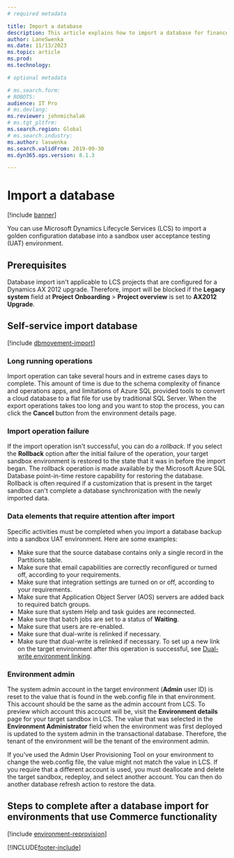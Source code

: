 ```yaml
---
# required metadata

title: Import a database
description: This article explains how to import a database for finance and operations apps.
author: LaneSwenka
ms.date: 11/13/2023
ms.topic: article
ms.prod: 
ms.technology: 

# optional metadata

# ms.search.form: 
# ROBOTS: 
audience: IT Pro
# ms.devlang: 
ms.reviewer: johnmichalak
# ms.tgt_pltfrm: 
ms.search.region: Global
# ms.search.industry: 
ms.author: laswenka
ms.search.validFrom: 2019-09-30
ms.dyn365.ops.version: 8.1.3

---
```


# Import a database

[!include [banner](../includes/banner.md)]

You can use Microsoft Dynamics Lifecycle Services (LCS) to import a golden configuration database into a sandbox user acceptance testing (UAT) environment.

## Prerequisites

Database import isn't applicable to LCS projects that are configured for a Dynamics AX 2012 upgrade. Therefore, import will be blocked if the **Legacy system** field at **Project Onboarding** \> **Project overview** is set to **AX2012 Upgrade**.

## Self-service import database

[!include [dbmovement-import](../includes/dbmovement-import.md)]

### Long running operations
Import operation can take several hours and in extreme cases days to complete. This amount of time is due to the schema complexity of finance and operations apps, and limitations of Azure SQL provided tools to convert a cloud database to a flat file for use by traditional SQL Server.  When the export operations takes too long and you want to stop the process, you can click the **Cancel** button from the environment details page.

### Import operation failure

If the import operation isn't successful, you can do a *rollback*. If you select the **Rollback** option after the initial failure of the operation, your target sandbox environment is restored to the state that it was in before the import began. The rollback operation is made available by the Microsoft Azure SQL Database point-in-time restore capability for restoring the database. Rollback is often required if a customization that is present in the target sandbox can't complete a database synchronization with the newly imported data.

### Data elements that require attention after import

Specific activities must be completed when you import a database backup into a sandbox UAT environment. Here are some examples:

* Make sure that the source database contains only a single record in the Partitions table.
* Make sure that email capabilities are correctly reconfigured or turned off, according to your requirements.
* Make sure that integration settings are turned on or off, according to your requirements.
* Make sure that Application Object Server (AOS) servers are added back to required batch groups.
* Make sure that system Help and task guides are reconnected.
* Make sure that batch jobs are set to a status of **Waiting**.
* Make sure that users are re-enabled.
* Make sure that dual-write is relinked if necessary.
* Make sure that dual-write is relinked if necessary.  To set up a new link on the target environment after this operation is successful, see [Dual-write environment linking](../data-entities/dual-write/link-your-environment.md).

### Environment admin

The system admin account in the target environment (**Admin** user ID) is reset to the value that is found in the web.config file in that environment. This account should be the same as the admin account from LCS. To preview which account this account will be, visit the **Environment details** page for your target sandbox in LCS. The value that was selected in the **Environment Administrator** field when the environment was first deployed is updated to the system admin in the transactional database. Therefore, the tenant of the environment will be the tenant of the environment admin.

If you've used the Admin User Provisioning Tool on your environment to change the web.config file, the value might not match the value in LCS. If you require that a different account is used, you must deallocate and delete the target sandbox, redeploy, and select another account. You can then do another database refresh action to restore the data.

## Steps to complete after a database import for environments that use Commerce functionality

[!include [environment-reprovision](../includes/environment-reprovision.md)]


[!INCLUDE[footer-include](../../../includes/footer-banner.md)]


